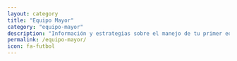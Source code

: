 ```yaml
---
layout: category
title: "Equipo Mayor"
category: "equipo-mayor"
description: "Información y estrategias sobre el manejo de tu primer equipo."
permalink: /equipo-mayor/
icon: fa-futbol
---
```

